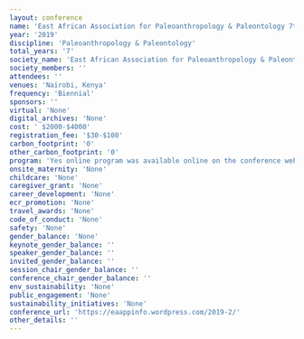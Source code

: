 ```yaml
---
layout: conference 
name: 'East African Association for Paleoanthropology & Paleontology 7th Biennial Conference'
year: '2019'
discipline: 'Paleoanthropology & Paleontology'
total_years: '7'
society_name: 'East African Association for Paleoanthropology & Paleontology '
society_members: ''
attendees: ''
venues: 'Nairobi, Kenya'
frequency: 'Biennial'
sponsors: ''
virtual: 'None'
digital_archives: 'None'
cost: ' $2000-$4000'
registration_fee: '$30-$100'
carbon_footprint: '0'
other_carbon_footprint: '0'
program: 'Yes online program was available online on the conference website.'
onsite_maternity: 'None'
childcare: 'None'
caregiver_grant: 'None'
career_development: 'None'
ecr_promotion: 'None'
travel_awards: 'None'
code_of_conduct: 'None'
safety: 'None'
gender_balance: 'None'
keynote_gender_balance: ''
speaker_gender_balance: ''
invited_gender_balance: ''
session_chair_gender_balance: ''
conference_chair_gender_balance: ''
env_sustainability: 'None'
public_engagement: 'None'
sustainability_initiatives: 'None'
conference_url: 'https://eaappinfo.wordpress.com/2019-2/'
other_details: ''
---
```

